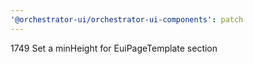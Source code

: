 ```yaml
---
'@orchestrator-ui/orchestrator-ui-components': patch
---
```


1749 Set a minHeight for EuiPageTemplate section
